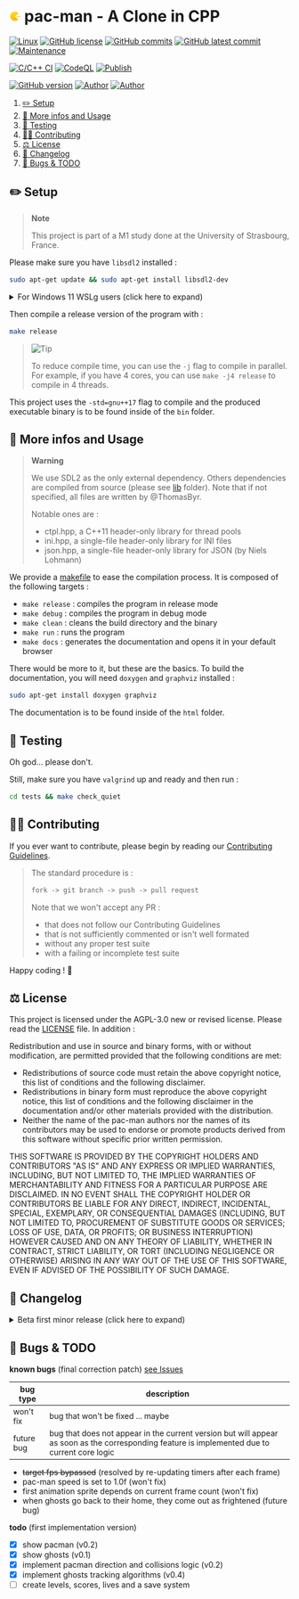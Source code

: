 # <img src="assets/icon.png" alt="icon" width="4%"/> pac-man - A Clone in CPP

[![Linux](https://svgshare.com/i/Zhy.svg)](https://docs.microsoft.com/en-us/windows/wsl/tutorials/gui-apps)
[![GitHub license](https://img.shields.io/github/license/ThomasByr/pac-man)](https://github.com/ThomasByr/pac-man/blob/master/LICENSE)
[![GitHub commits](https://badgen.net/github/commits/ThomasByr/pac-man)](https://GitHub.com/ThomasByr/pac-man/commit/)
[![GitHub latest commit](https://badgen.net/github/last-commit/ThomasByr/pac-man)](https://gitHub.com/ThomasByr/pac-man/commit/)
[![Maintenance](https://img.shields.io/badge/maintained%3F-yes-green.svg)](https://GitHub.com/ThomasByr/pac-man/graphs/commit-activity)

[![C/C++ CI](https://github.com/ThomasByr/pac-man/actions/workflows/c-cpp.yml/badge.svg)](https://github.com/ThomasByr/pac-man/actions/workflows/c-cpp.yml)
[![CodeQL](https://github.com/ThomasByr/pac-man/actions/workflows/codeql.yml/badge.svg)](https://github.com/ThomasByr/pac-man/actions/workflows/codeql.yml)
[![Publish](https://github.com/ThomasByr/pac-man/actions/workflows/publish.yml/badge.svg)](https://github.com/ThomasByr/pac-man/actions/workflows/publish.yml)

[![GitHub version](https://badge.fury.io/gh/ThomasByr%2Fpac-man.svg)](https://github.com/ThomasByr/pac-man)
[![Author](https://img.shields.io/badge/author-@ThomasByr-blue)](https://github.com/ThomasByr)
[![Author](https://img.shields.io/badge/author-@Arnaud-blue)](https://github.com/Loussiaul)

1. [✏️ Setup](#️-setup)
2. [💁 More infos and Usage](#-more-infos-and-usage)
3. [🧪 Testing](#-testing)
4. [🧑‍🏫 Contributing](#-contributing)
5. [⚖️ License](#️-license)
6. [🔄 Changelog](#-changelog)
7. [🐛 Bugs \& TODO](#-bugs--todo)

## ✏️ Setup

> **Note**
>
> This project is part of a M1 study done at the University of Strasbourg, France.

Please make sure you have `libsdl2` installed :

```bash
sudo apt-get update && sudo apt-get install libsdl2-dev
```

<details>
  <summary> For Windows 11 WSLg users (click here to expand) </summary>
  Please make sure you have graphical x11 support installed (should be installed by default) :

```bash
sudo apt-get install libgl1 libxkbcommon-x11-0
```

Also, make sure `wsl --version` outputs at least the following :

```bash
WSL    Version : 1.2.5.0
kernel Version : 5.15.90.1
WSLg   Version : 1.0.51
```

If not, please update your WSLg version by following the instructions [here](https://docs.microsoft.com/en-us/windows/wsl/wsl2-kernel#update-the-wsl-2-linux-kernel). tl;dr : type this in your powershell :

```ps1
# will only work if you have the latest Windows 11 update
wsl --shutdown
wsl --update
```

</details>

Then compile a release version of the program with :

```bash
make release
```

> <picture>
>   <source media="(prefers-color-scheme: light)" srcset="https://raw.githubusercontent.com/Mqxx/GitHub-Markdown/main/blockquotes/badge/light-theme/tip.svg">
>   <img alt="Tip" src="https://raw.githubusercontent.com/Mqxx/GitHub-Markdown/main/blockquotes/badge/dark-theme/tip.svg">
> </picture><br>
>
> To reduce compile time, you can use the `-j` flag to compile in parallel. For example, if you have 4 cores, you can use `make -j4 release` to compile in 4 threads.

This project uses the `-std=gnu++17` flag to compile and the produced executable binary is to be found inside of the `bin` folder.

## 💁 More infos and Usage

> **Warning**
>
> We use SDL2 as the only external dependency. Others dependencies are compiled from source (please see [lib](lib) folder). Note that if not specified, all files are written by @ThomasByr.
>
> Notable ones are :
>
> - ctpl.hpp, a C++11 header-only library for thread pools
> - ini.hpp, a single-file header-only library for INI files
> - json.hpp, a single-file header-only library for JSON (by Niels Lohmann)

We provide a [makefile](makefile) to ease the compilation process. It is composed of the following targets :

- `make release` : compiles the program in release mode
- `make debug` : compiles the program in debug mode
- `make clean` : cleans the build directory and the binary
- `make run` : runs the program
- `make docs` : generates the documentation and opens it in your default browser

There would be more to it, but these are the basics. To build the documentation, you will need `doxygen` and `graphviz` installed :

```bash
sudo apt-get install doxygen graphviz
```

The documentation is to be found inside of the `html` folder.

## 🧪 Testing

Oh god... please don't.

Still, make sure you have `valgrind` up and ready and then run :

```bash
cd tests && make check_quiet
```

## 🧑‍🏫 Contributing

If you ever want to contribute, please begin by reading our [Contributing Guidelines](.github/CONTRIBUTING.md).

> The standard procedure is :
>
> ```txt
> fork -> git branch -> push -> pull request
> ```
>
> Note that we won't accept any PR :
>
> - that does not follow our Contributing Guidelines
> - that is not sufficiently commented or isn't well formated
> - without any proper test suite
> - with a failing or incomplete test suite

Happy coding ! 🙂

## ⚖️ License

This project is licensed under the AGPL-3.0 new or revised license. Please read the [LICENSE](LICENSE) file. In addition :

Redistribution and use in source and binary forms, with or without modification, are permitted provided that the following conditions are met:

- Redistributions of source code must retain the above copyright notice, this list of conditions and the following disclaimer.
- Redistributions in binary form must reproduce the above copyright notice, this list of conditions and the following disclaimer in the documentation and/or other materials provided with the distribution.
- Neither the name of the pac-man authors nor the names of its contributors may be used to endorse or promote products derived from this software without specific prior written permission.

THIS SOFTWARE IS PROVIDED BY THE COPYRIGHT HOLDERS AND CONTRIBUTORS "AS IS" AND ANY EXPRESS OR IMPLIED WARRANTIES, INCLUDING, BUT NOT LIMITED TO, THE IMPLIED WARRANTIES OF MERCHANTABILITY AND FITNESS FOR A PARTICULAR PURPOSE ARE DISCLAIMED. IN NO EVENT SHALL THE COPYRIGHT HOLDER OR CONTRIBUTORS BE LIABLE FOR ANY DIRECT, INDIRECT, INCIDENTAL, SPECIAL, EXEMPLARY, OR CONSEQUENTIAL DAMAGES (INCLUDING, BUT NOT LIMITED TO, PROCUREMENT OF SUBSTITUTE GOODS OR SERVICES; LOSS OF USE, DATA, OR PROFITS; OR BUSINESS INTERRUPTION) HOWEVER CAUSED AND ON ANY THEORY OF LIABILITY, WHETHER IN CONTRACT, STRICT LIABILITY, OR TORT (INCLUDING NEGLIGENCE OR OTHERWISE) ARISING IN ANY WAY OUT OF THE USE OF THIS SOFTWARE, EVEN IF ADVISED OF THE POSSIBILITY OF SUCH DAMAGE.

## 🔄 Changelog

<details>
  <summary>  Beta first minor release (click here to expand) </summary>

**v0.1.0** first release

- brought back `ctpl.hpp` (thread pool)
- added `ini.hpp` (INI files) and `json.hpp` (JSON files)
- made some header files for game logic

**v0.1.1** fps counter

- added fps with bitmap font
- target fps is now respected (🥳)

**v0.2.x** pacman entity logic

- pacman correctly responds to user input
- stops when hitting a wall
- changes direction (if registered) when hitting a wall
- eats dots

**v0.3.x** some system pause and wait stuff

- added pseudo keypressed event checkers
- `wait_for_ms` w/ internal chrono

**v0.4.x** ghost entity logic

- ghost entity on display
- added chasing algorithms

</details>

## 🐛 Bugs & TODO

**known bugs** (final correction patch) [see Issues](https://github.com/ThomasByr/pac-man/issues)

| bug type   | description                                                                                                                                   |
| ---------- | --------------------------------------------------------------------------------------------------------------------------------------------- |
| won't fix  | bug that won't be fixed ... maybe                                                                                                             |
| future bug | bug that does not appear in the current version but will appear as soon as the corresponding feature is implemented due to current core logic |

- ~~target fps bypassed~~ (resolved by re-updating timers after each frame)
- pac-man speed is set to 1.0f (won't fix)
- first animation sprite depends on current frame count (won't fix)
- when ghosts go back to their home, they come out as frightened (future bug)

**todo** (first implementation version)

- [x] show pacman (v0.2)
- [x] show ghosts (v0.1)
- [x] implement pacman direction and collisions logic (v0.2)
- [x] implement ghosts tracking algorithms (v0.4)
- [ ] create levels, scores, lives and a save system
